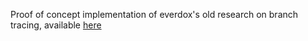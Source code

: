 
Proof of concept implementation of everdox's old research on branch tracing, available [here](https://www.codeproject.com/Articles/517466/Last-branch-records-and-branch-tracing)